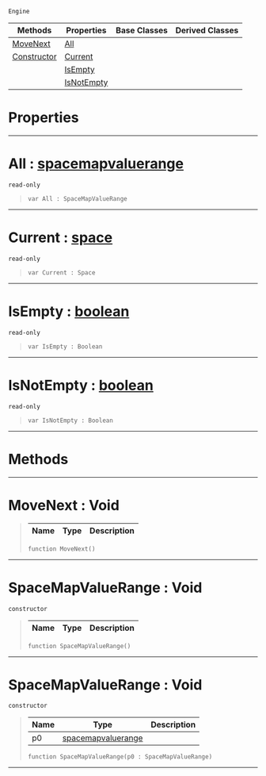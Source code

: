 `Engine`

|Methods|Properties|Base Classes|Derived Classes|
|---|---|---|---|
|[ MoveNext](spacemapvaluerange.md#movenext-void)|[ All](spacemapvaluerange.md#all-zilch-engine-document)| | |
|[ Constructor](spacemapvaluerange.md#spacemapvaluerange-void)|[ Current](spacemapvaluerange.md#current-zilch-engine-docu)| | |
| |[ IsEmpty](spacemapvaluerange.md#isempty-zilch-engine-docu)| | |
| |[ IsNotEmpty](spacemapvaluerange.md#isnotempty-zilch-engine-d)| | |


 #  Properties


---  
 #  All : [spacemapvaluerange](spacemapvaluerange.md)

 `read-only`

> 
> ```TS:Nada
> var All : SpaceMapValueRange


---  
 #  Current : [space](space.md)

 `read-only`

> 
> ```TS:Nada
> var Current : Space


---  
 #  IsEmpty : [boolean](../nada_base_types/boolean.md)

 `read-only`

> 
> ```TS:Nada
> var IsEmpty : Boolean


---  
 #  IsNotEmpty : [boolean](../nada_base_types/boolean.md)

 `read-only`

> 
> ```TS:Nada
> var IsNotEmpty : Boolean


---  
 #  Methods


---  
 #  MoveNext : Void

> 
> |Name|Type|Description|
> |---|---|---|
> ```TS:Nada
> function MoveNext()
> ``` 


---  
 #  SpaceMapValueRange : Void

 `constructor`

> 
> |Name|Type|Description|
> |---|---|---|
> ```TS:Nada
> function SpaceMapValueRange()
> ``` 


---  
 #  SpaceMapValueRange : Void

 `constructor`

> 
> |Name|Type|Description|
> |---|---|---|
> |p0|[spacemapvaluerange](spacemapvaluerange.md)| |
> ```TS:Nada
> function SpaceMapValueRange(p0 : SpaceMapValueRange)
> ``` 


---  
 

 
